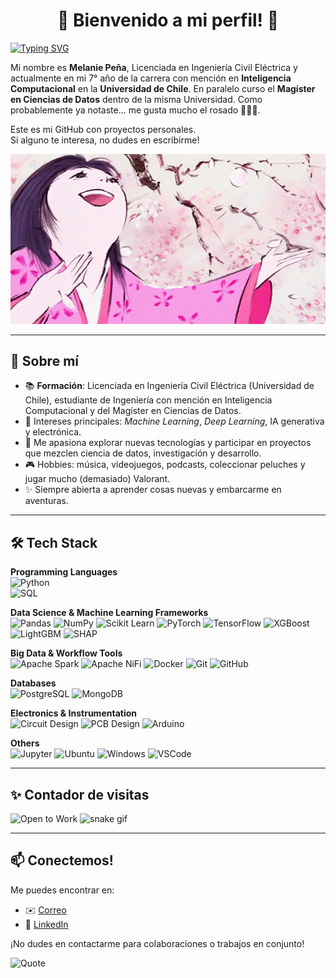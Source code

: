 <div align="center">
  <h1>🌸 Bienvenido a mi perfil! 🌸</h1>
</div>

[![Typing SVG](https://readme-typing-svg.herokuapp.com?color=FF69B4&lines=Welcome+to+my+GitHub!;Machine+Learning+is+my+jam;Lover+of+Sanrio+%26+Kirby)](https://git.io/typing-svg)


Mi nombre es **Melanie Peña**, Licenciada en Ingeniería Civil Eléctrica y actualmente en mi 7° año de la carrera con mención en **Inteligencia Computacional** en la **Universidad de Chile**. En paralelo curso el **Magíster en Ciencias de Datos** dentro de la misma Universidad. Como probablemente ya notaste… me gusta mucho el rosado 🍧🌸💕.

Este es mi GitHub con proyectos personales.  
Si alguno te interesa, no dudes en escribirme!  

<div align="center">
  <img src="https://github.com/melaniejalea/melaniejalea/blob/main/kaguya.gif" alt="Kaguya GIF">
</div>

---

## 🎀 Sobre mí

- 📚 **Formación**: Licenciada en Ingeniería Civil Eléctrica (Universidad de Chile), estudiante de Ingeniería con mención en Inteligencia Computacional y del Magíster en Ciencias de Datos.  
- 🤖 Intereses principales: *Machine Learning*, *Deep Learning*, IA generativa y electrónica.  
- 💌 Me apasiona explorar nuevas tecnologías y participar en proyectos que mezclen ciencia de datos, investigación y desarrollo.  
- 🎮 Hobbies: música, videojuegos, podcasts, coleccionar peluches y jugar mucho (demasiado) Valorant.  
- ✨ Siempre abierta a aprender cosas nuevas y embarcarme en aventuras.

---

## 🛠️ Tech Stack

**Programming Languages**  
![Python](https://img.shields.io/badge/Python-3776AB?style=for-the-badge&logo=python&logoColor=white)  
![SQL](https://img.shields.io/badge/SQL-336791?style=for-the-badge&logo=postgresql&logoColor=white)  

**Data Science & Machine Learning Frameworks**  
![Pandas](https://img.shields.io/badge/pandas-150458?style=for-the-badge&logo=pandas&logoColor=white)
![NumPy](https://img.shields.io/badge/numpy-013243?style=for-the-badge&logo=numpy&logoColor=white)
![Scikit Learn](https://img.shields.io/badge/scikit_learn-F7931E?style=for-the-badge&logo=scikit-learn&logoColor=white)
![PyTorch](https://img.shields.io/badge/pytorch-EE4C2C?style=for-the-badge&logo=pytorch&logoColor=white)
![TensorFlow](https://img.shields.io/badge/tensorflow-FF6F00?style=for-the-badge&logo=tensorflow&logoColor=white)
![XGBoost](https://img.shields.io/badge/xgboost-FF8000?style=for-the-badge&logo=xgboost&logoColor=white)
![LightGBM](https://img.shields.io/badge/LightGBM-025E8C?style=for-the-badge&logo=lightgbm&logoColor=white)
![SHAP](https://img.shields.io/badge/SHAP-FF69B4?style=for-the-badge)  

**Big Data & Workflow Tools**  
![Apache Spark](https://img.shields.io/badge/apache%20spark-E25A1C?style=for-the-badge&logo=apachespark&logoColor=white)
![Apache NiFi](https://img.shields.io/badge/apache%20nifi-0E5C6D?style=for-the-badge&logo=apachenifi&logoColor=white)
![Docker](https://img.shields.io/badge/docker-2496ED?style=for-the-badge&logo=docker&logoColor=white)
![Git](https://img.shields.io/badge/git-F05032?style=for-the-badge&logo=git&logoColor=white)
![GitHub](https://img.shields.io/badge/github-181717?style=for-the-badge&logo=github&logoColor=white)  

**Databases**  
![PostgreSQL](https://img.shields.io/badge/postgresql-4169E1?style=for-the-badge&logo=postgresql&logoColor=white)
![MongoDB](https://img.shields.io/badge/mongodb-47A248?style=for-the-badge&logo=mongodb&logoColor=white)  

**Electronics & Instrumentation**  
![Circuit Design](https://img.shields.io/badge/Circuit%20Design-FFB400?style=for-the-badge&logoColor=white)
![PCB Design](https://img.shields.io/badge/PCB%20Design-008000?style=for-the-badge&logoColor=white)
![Arduino](https://img.shields.io/badge/Arduino-00979D?style=for-the-badge&logo=arduino&logoColor=white)  

**Others**  
![Jupyter](https://img.shields.io/badge/jupyter-F37626?style=for-the-badge&logo=jupyter&logoColor=white)
![Ubuntu](https://img.shields.io/badge/ubuntu-E95420?style=for-the-badge&logo=ubuntu&logoColor=white)
![Windows](https://img.shields.io/badge/windows-0078D6?style=for-the-badge&logo=windows&logoColor=white)
![VSCode](https://img.shields.io/badge/VSCode-007ACC?style=for-the-badge&logo=visualstudiocode&logoColor=white)

---

## ✨ Contador de visitas

![Open to Work](https://img.shields.io/badge/Open%20to%20collaborations-ff69b4?style=for-the-badge&logo=sparkles&logoColor=white)
![snake gif](https://github.com/melaniejalea/melaniejalea/blob/output/github-contribution-grid-snake.svg)



---

## 📫 Conectemos!

Me puedes encontrar en:

- ✉️ [Correo](melanie.pena@ug.uchile.cl)
- 💼 [LinkedIn](https://linkedin.com/in/mgpt-contacto)


¡No dudes en contactarme para colaboraciones o trabajos en conjunto! 

![Quote](https://quotes-github-readme.vercel.app/api?type=vertical&theme=catppuccin)
